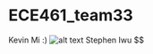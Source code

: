 # ECE461_team33

Kevin Mi :)
![alt text](https://github.com/KevinMi2023p/ECE461_team33/blob/main/cheeto%20cat.png)
Stephen Iwu $$
